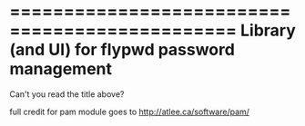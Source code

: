===============================================
Library (and UI) for flypwd password management
===============================================

Can't you read the title above?

full credit for pam module goes to http://atlee.ca/software/pam/
